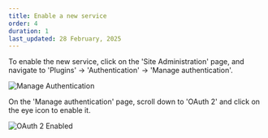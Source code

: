 ```yaml
---
title: Enable a new service
order: 4
duration: 1
last_updated: 28 February, 2025
---
```


To enable the new service, click on the 'Site Administration' page, and navigate to 'Plugins' &rarr; 'Authentication' &rarr; 'Manage authentication'.

![Manage Authentication](/assets/images/set-up-moodle-via-aaf-authn/manage-auth.png)

On the 'Manage authentication' page, scroll down to 'OAuth 2' and click on the eye icon to enable it.

![OAuth 2 Enabled](/assets/images/set-up-moodle-via-aaf-authn/enabled-oauth2.png)


